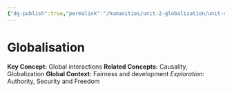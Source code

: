 ```yaml
---
{"dg-publish":true,"permalink":"/humanities/unit-2-globalization/unit-overview/","dgHomeLink":true,"dgPassFrontmatter":false}
---
```


# Globalisation
**Key Concept:** Global interactions
**Related Concepts:** Causality, Globalization
**Global Context:** Fairness and development
	*Exploration*: Authority, Security and Freedom
